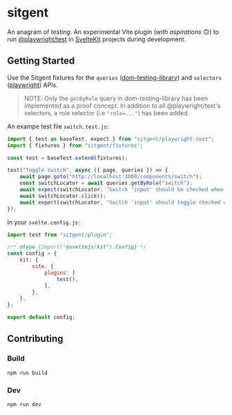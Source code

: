 # sitgent
An anagram of *testing*. An experimental Vite plugin (*with aspirations* 🙃) to run
[@playwright/test](https://github.com/Microsoft/playwright) in
[SvelteKit](https://github.com/sveltejs/kit) projects during development.

## Getting Started
Use the Sitgent fixtures for the `queries`
([dom-testing-library](https://testing-library.com/docs/queries/about)) and
`selectors` ([playwright](https://playwright.dev/docs/selectors)) APIs.

> NOTE: Only the `getByRole` query in dom-testing-library has been implemented as a proof concept. In addition to all @playwright/test's selectors, a role selector (i.e `"role=..."`) has been added.


An exampe test file `switch.test.js`:
```javascript
import { test as baseTest, expect } from "sitgent/playwright-test";
import { fixtures } from "sitgent/fixtures";

const test = baseTest.extend(fixtures);

test("Toggle switch", async ({ page, queries }) => {
    await page.goto("http://localhost:3000/components/switch");
    const switchLocator = await queries.getByRole("switch");
    await expect(switchLocator, "Switch 'input' should be checked when 'checked' prop is true.").toBeChecked();
    await switchLocator.click();
    await expect(switchLocator, "Switch 'input' should toggle checked when clicked.").not.toBeChecked();
});
```

In your `svelte.config.js`:
```javascript
import test from "sitgent/plugin";

/** @type {import("@sveltejs/kit").Config} */
const config = {
    kit: {
        vite: {
            plugins: [
                test(),
            ],
        },
    },
};

export default config;
```

## Contributing

### Build
```
npm run build
```
### Dev
```
npm run dev
```